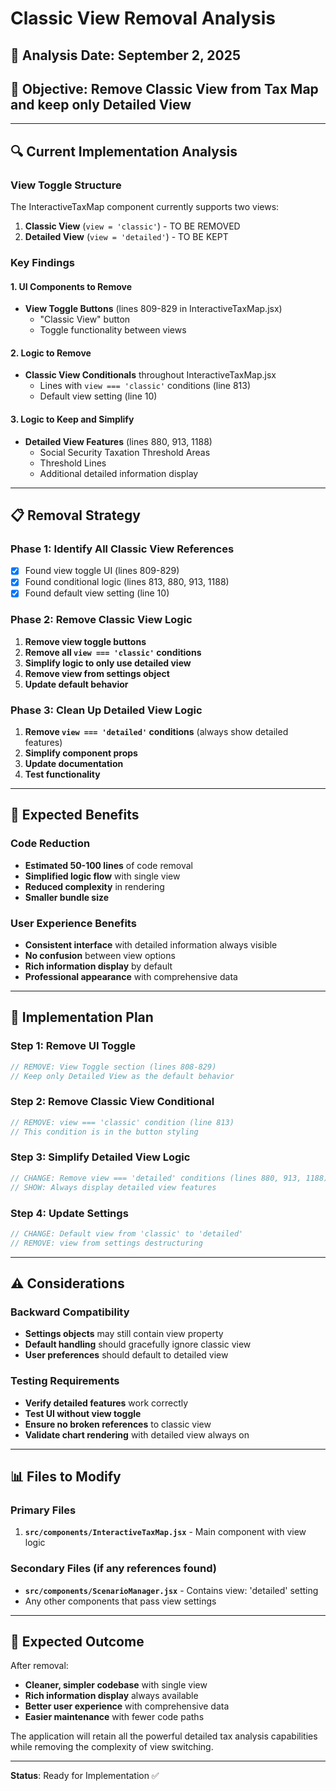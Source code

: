 # Classic View Removal Analysis

## 📅 **Analysis Date**: September 2, 2025
## 🎯 **Objective**: Remove Classic View from Tax Map and keep only Detailed View

---

## 🔍 **Current Implementation Analysis**

### View Toggle Structure
The InteractiveTaxMap component currently supports two views:
1. **Classic View** (`view = 'classic'`) - TO BE REMOVED
2. **Detailed View** (`view = 'detailed'`) - TO BE KEPT

### Key Findings

#### 1. **UI Components to Remove**
- **View Toggle Buttons** (lines 809-829 in InteractiveTaxMap.jsx)
  - "Classic View" button
  - Toggle functionality between views

#### 2. **Logic to Remove**
- **Classic View Conditionals** throughout InteractiveTaxMap.jsx
  - Lines with `view === 'classic'` conditions (line 813)
  - Default view setting (line 10)

#### 3. **Logic to Keep and Simplify**
- **Detailed View Features** (lines 880, 913, 1188)
  - Social Security Taxation Threshold Areas
  - Threshold Lines
  - Additional detailed information display

---

## 📋 **Removal Strategy**

### Phase 1: Identify All Classic View References
- [x] Found view toggle UI (lines 809-829)
- [x] Found conditional logic (lines 813, 880, 913, 1188)
- [x] Found default view setting (line 10)

### Phase 2: Remove Classic View Logic
1. **Remove view toggle buttons**
2. **Remove all `view === 'classic'` conditions**
3. **Simplify logic to only use detailed view**
4. **Remove view from settings object**
5. **Update default behavior**

### Phase 3: Clean Up Detailed View Logic
1. **Remove `view === 'detailed'` conditions** (always show detailed features)
2. **Simplify component props**
3. **Update documentation**
4. **Test functionality**

---

## 🎯 **Expected Benefits**

### Code Reduction
- **Estimated 50-100 lines** of code removal
- **Simplified logic flow** with single view
- **Reduced complexity** in rendering
- **Smaller bundle size**

### User Experience Benefits
- **Consistent interface** with detailed information always visible
- **No confusion** between view options
- **Rich information display** by default
- **Professional appearance** with comprehensive data

---

## 🔧 **Implementation Plan**

### Step 1: Remove UI Toggle
```jsx
// REMOVE: View Toggle section (lines 808-829)
// Keep only Detailed View as the default behavior
```

### Step 2: Remove Classic View Conditional
```jsx
// REMOVE: view === 'classic' condition (line 813)
// This condition is in the button styling
```

### Step 3: Simplify Detailed View Logic
```jsx
// CHANGE: Remove view === 'detailed' conditions (lines 880, 913, 1188)
// SHOW: Always display detailed view features
```

### Step 4: Update Settings
```jsx
// CHANGE: Default view from 'classic' to 'detailed'
// REMOVE: view from settings destructuring
```

---

## ⚠️ **Considerations**

### Backward Compatibility
- **Settings objects** may still contain view property
- **Default handling** should gracefully ignore classic view
- **User preferences** should default to detailed view

### Testing Requirements
- **Verify detailed features** work correctly
- **Test UI without view toggle**
- **Ensure no broken references** to classic view
- **Validate chart rendering** with detailed view always on

---

## 📊 **Files to Modify**

### Primary Files
1. **`src/components/InteractiveTaxMap.jsx`** - Main component with view logic

### Secondary Files (if any references found)
- **`src/components/ScenarioManager.jsx`** - Contains view: 'detailed' setting
- Any other components that pass view settings

---

## 🎉 **Expected Outcome**

After removal:
- **Cleaner, simpler codebase** with single view
- **Rich information display** always available
- **Better user experience** with comprehensive data
- **Easier maintenance** with fewer code paths

The application will retain all the powerful detailed tax analysis capabilities while removing the complexity of view switching.

---

**Status**: Ready for Implementation ✅

